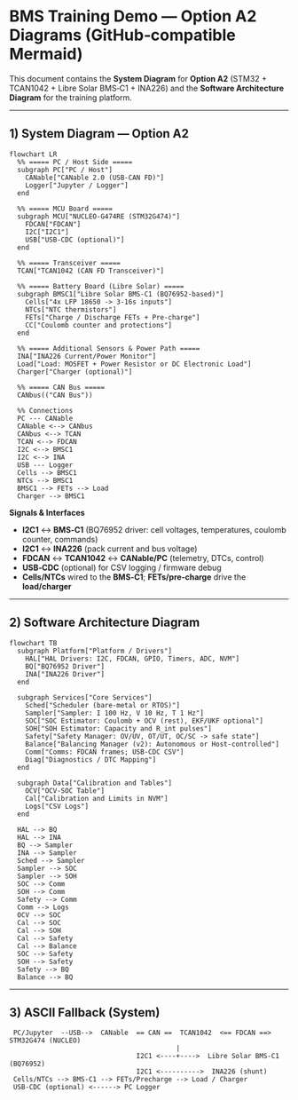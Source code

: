 # BMS Training Demo — Option A2 Diagrams (GitHub‑compatible Mermaid)

This document contains the **System Diagram** for **Option A2** (STM32 + TCAN1042 + Libre Solar BMS‑C1 + INA226) and the **Software Architecture Diagram** for the training platform.

---

## 1) System Diagram — Option A2

```mermaid
flowchart LR
  %% ===== PC / Host Side =====
  subgraph PC["PC / Host"]
    CANable["CANable 2.0 (USB-CAN FD)"]
    Logger["Jupyter / Logger"]
  end

  %% ===== MCU Board =====
  subgraph MCU["NUCLEO-G474RE (STM32G474)"]
    FDCAN["FDCAN"]
    I2C["I2C1"]
    USB["USB-CDC (optional)"]
  end

  %% ===== Transceiver =====
  TCAN["TCAN1042 (CAN FD Transceiver)"]

  %% ===== Battery Board (Libre Solar) =====
  subgraph BMSC1["Libre Solar BMS-C1 (BQ76952-based)"]
    Cells["4x LFP 18650 -> 3-16s inputs"]
    NTCs["NTC thermistors"]
    FETs["Charge / Discharge FETs + Pre-charge"]
    CC["Coulomb counter and protections"]
  end

  %% ===== Additional Sensors & Power Path =====
  INA["INA226 Current/Power Monitor"]
  Load["Load: MOSFET + Power Resistor or DC Electronic Load"]
  Charger["Charger (optional)"]

  %% ===== CAN Bus =====
  CANbus(("CAN Bus"))

  %% Connections
  PC --- CANable
  CANable <--> CANbus
  CANbus <--> TCAN
  TCAN <--> FDCAN
  I2C <--> BMSC1
  I2C <--> INA
  USB --- Logger
  Cells --> BMSC1
  NTCs --> BMSC1
  BMSC1 --> FETs --> Load
  Charger --> BMSC1
```

**Signals & Interfaces**
- **I2C1** <-> **BMS‑C1** (BQ76952 driver: cell voltages, temperatures, coulomb counter, commands)  
- **I2C1** <-> **INA226** (pack current and bus voltage)  
- **FDCAN** <-> **TCAN1042** <-> **CANable/PC** (telemetry, DTCs, control)  
- **USB‑CDC** (optional) for CSV logging / firmware debug  
- **Cells/NTCs** wired to the **BMS‑C1**; **FETs/pre‑charge** drive the **load/charger**

---

## 2) Software Architecture Diagram

```mermaid
flowchart TB
  subgraph Platform["Platform / Drivers"]
    HAL["HAL Drivers: I2C, FDCAN, GPIO, Timers, ADC, NVM"]
    BQ["BQ76952 Driver"]
    INA["INA226 Driver"]
  end

  subgraph Services["Core Services"]
    Sched["Scheduler (bare-metal or RTOS)"]
    Sampler["Sampler: I 100 Hz, V 10 Hz, T 1 Hz"]
    SOC["SOC Estimator: Coulomb + OCV (rest), EKF/UKF optional"]
    SOH["SOH Estimator: Capacity and R_int pulses"]
    Safety["Safety Manager: OV/UV, OT/UT, OC/SC -> safe state"]
    Balance["Balancing Manager (v2): Autonomous or Host-controlled"]
    Comm["Comms: FDCAN frames; USB-CDC CSV"]
    Diag["Diagnostics / DTC Mapping"]
  end

  subgraph Data["Calibration and Tables"]
    OCV["OCV-SOC Table"]
    Cal["Calibration and Limits in NVM"]
    Logs["CSV Logs"]
  end

  HAL --> BQ
  HAL --> INA
  BQ --> Sampler
  INA --> Sampler
  Sched --> Sampler
  Sampler --> SOC
  Sampler --> SOH
  SOC --> Comm
  SOH --> Comm
  Safety --> Comm
  Comm --> Logs
  OCV --> SOC
  Cal --> SOC
  Cal --> SOH
  Cal --> Safety
  Cal --> Balance
  SOC --> Safety
  SOH --> Safety
  Safety --> BQ
  Balance --> BQ
```

---

## 3) ASCII Fallback (System)

```
 PC/Jupyter  --USB-->  CANable  == CAN ==  TCAN1042  <== FDCAN ==>  STM32G474 (NUCLEO)
                                          |
                                I2C1 <----+---->  Libre Solar BMS-C1 (BQ76952)
                                I2C1 <---------->  INA226 (shunt)
 Cells/NTCs --> BMS-C1 --> FETs/Precharge --> Load / Charger
 USB-CDC (optional) <------> PC Logger
```
